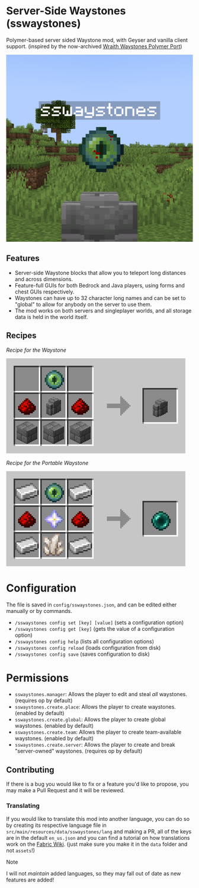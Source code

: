 # Server-Side Waystones (sswaystones)

Polymer-based server sided Waystone mod, with Geyser and vanilla client support. (inspired by the now-archived [Wraith Waystones Polymer Port](https://modrinth.com/mod/polymer-ports-waystones))

![Picture of the in-game waystone, used for the project icon](src/main/resources/assets/sswaystones/icon.png)

## Features
- Server-side Waystone blocks that allow you to teleport long distances and across dimensions.
- Feature-full GUIs for both Bedrock and Java players, using forms and chest GUIs respectively.
- Waystones can have up to 32 character long names and can be set to "global" to allow for anybody on the server to use them.
- The mod works on both servers and singleplayer worlds, and all storage data is held in the world itself.

## Recipes
*Recipe for the Waystone*

![Recipe for the Waystone](assets/waystone_recipe.png)

*Recipe for the Portable Waystone*

![Recipe for the Portable Waystone](assets/portable_waystone_recipe.png)

# Configuration
The file is saved in `config/sswaystones.json`, and can be edited either manually or by commands.
- `/sswaystones config set [key] [value]` (sets a configuration option)
- `/sswaystones config get [key]` (gets the value of a configuration option)
- `/sswaystones config help` (lists all configuration options)
- `/sswaystones config reload` (loads configuration from disk)
- `/sswaystones config save` (saves configuration to disk)

# Permissions
- `sswaystones.manager`: Allows the player to edit and steal *all* waystones. (requires op by default)
- `sswaystones.create.place`: Allows the player to create waystones. (enabled by default)
- `sswaystones.create.global`: Allows the player to create global waystones. (enabled by default)
- `sswaystones.create.team`: Allows the player to create team-available waystones. (enabled by default)
- `sswaystones.create.server`: Allows the player to create and break "server-owned" waystones. (requires op by default)

## Contributing
If there is a bug you would like to fix or a feature you'd like to propose, you may make a Pull Request and it will be reviewed.

### Translating
If you would like to translate this mod into another language, you can do so by creating its respective language file in `src/main/resources/data/sswaystones/lang` and making a PR, all of the keys are in the default `en_us.json` and you can find a tutorial on how translations work on the [Fabric Wiki](https://fabricmc.net/wiki/tutorial:lang). (just make sure you make it in the `data` folder and not `assets`!)

> [!NOTE]  
> I will not *maintain* added languages, so they may fall out of date as new features are added!
